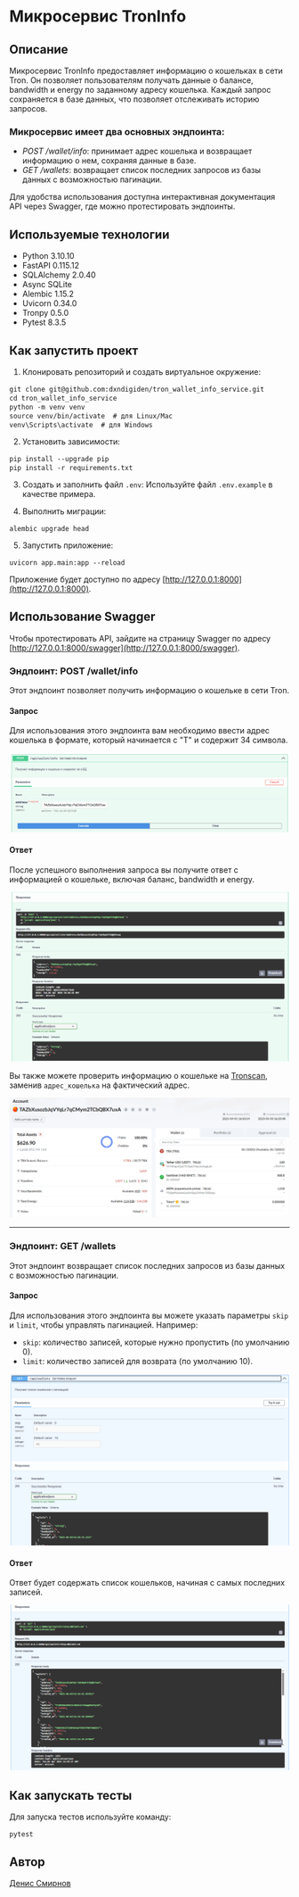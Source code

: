 # Микросервис TronInfo

## Описание

Микросервис TronInfo предоставляет информацию о кошельках в сети Tron. Он позволяет пользователям получать данные о балансе, bandwidth и energy по заданному адресу кошелька. Каждый запрос сохраняется в базе данных, что позволяет отслеживать историю запросов.

### Микросервис имеет два основных эндпоинта:

- *POST /wallet/info*: принимает адрес кошелька и возвращает информацию о нем, сохраняя данные в базе.
- *GET /wallets*: возвращает список последних запросов из базы данных с возможностью пагинации.

Для удобства использования доступна интерактивная документация API через Swagger, где можно протестировать эндпоинты.

## Используемые технологии

- Python 3.10.10
- FastAPI 0.115.12
- SQLAlchemy 2.0.40
- Async SQLite
- Alembic 1.15.2
- Uvicorn 0.34.0
- Tronpy 0.5.0
- Pytest 8.3.5

## Как запустить проект

1. Клонировать репозиторий и создать виртуальное окружение:

```
git clone git@github.com:dxndigiden/tron_wallet_info_service.git
cd tron_wallet_info_service
python -m venv venv
source venv/bin/activate  # для Linux/Mac
venv\Scripts\activate  # для Windows
```

2. Установить зависимости:

```
pip install --upgrade pip
pip install -r requirements.txt
```

3. Создать и заполнить файл `.env`:
   Используйте файл `.env.example` в качестве примера.

4. Выполнить миграции:

```
alembic upgrade head
```

5. Запустить приложение:

```
uvicorn app.main:app --reload
```

Приложение будет доступно по адресу [http://127.0.0.1:8000](http://127.0.0.1:8000).

## Использование Swagger

Чтобы протестировать API, зайдите на страницу Swagger по адресу [http://127.0.0.1:8000/swagger](http://127.0.0.1:8000/swagger). 

### Эндпоинт: POST /wallet/info

Этот эндпоинт позволяет получить информацию о кошельке в сети Tron.

#### Запрос

Для использования этого эндпоинта вам необходимо ввести адрес кошелька в формате, который начинается с "T" и содержит 34 символа.

![Пример запроса](img/request_example.png)

#### Ответ

После успешного выполнения запроса вы получите ответ с информацией о кошельке, включая баланс, bandwidth и energy.

![Пример ответа](img/response_example.png)

Вы также можете проверить информацию о кошельке на [Tronscan](https://tronscan.org/#/address/адрес_кошелька), заменив `адрес_кошелька` на фактический адрес.

![Пример ответа](img/tronscan.png)

---

### Эндпоинт: GET /wallets

Этот эндпоинт возвращает список последних запросов из базы данных с возможностью пагинации.

#### Запрос

Для использования этого эндпоинта вы можете указать параметры `skip` и `limit`, чтобы управлять пагинацией. Например:

- `skip`: количество записей, которые нужно пропустить (по умолчанию 0).
- `limit`: количество записей для возврата (по умолчанию 10).

![Пример запроса](img/pagination_example.png)

#### Ответ

Ответ будет содержать список кошельков, начиная с самых последних записей.

![Пример ответа](img/wallets_response_example.png)


## Как запускать тесты

Для запуска тестов используйте команду:

```
pytest
```

## Автор

[Денис Смирнов](https://github.com/dxndigiden)
